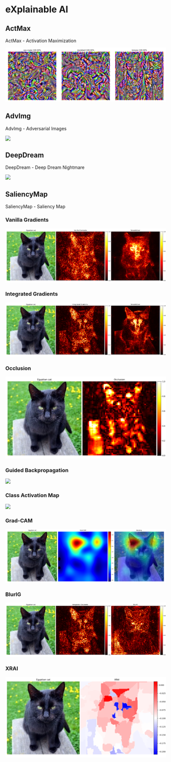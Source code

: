 # eXplainable AI

## ActMax

ActMax - Activation Maximization

<img src="ActMax/actmax.png">

## AdvImg

AdvImg - Adversarial Images

<img src="AdvImg/fast_iterative_least.png">

## DeepDream

DeepDream - Deep Dream Nightmare

<img src="DeepDream/nightmare.png">

## SaliencyMap

SaliencyMap - Saliency Map

### Vanilla Gradients

<img src="SaliencyMap/part1_vanilla.png">

### Integrated Gradients

<img src="SaliencyMap/part1_integrated.png">

### Occlusion

<img src="SaliencyMap/part1_occlusion.png">

### Guided Backpropagation

<img src="SaliencyMap/part2_gbp.png">

### Class Activation Map

<img src="SaliencyMap/part2_cam.png">

### Grad-CAM

<img src="SaliencyMap/part2_gradcam.png">

### BlurIG

<img src="SaliencyMap/part3_blurig.png">

### XRAI

<img src="SaliencyMap/part3_xrai.png">


